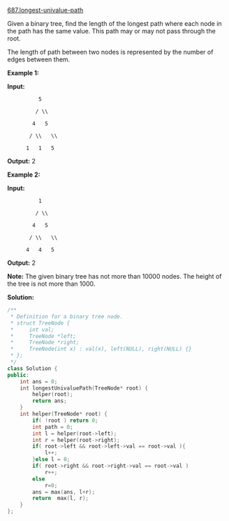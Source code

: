 [687.longest-univalue-path](https://leetcode.com/problems/longest-univalue-path/)  

Given a binary tree, find the length of the longest path where each node in the path has the same value. This path may or may not pass through the root.

The length of path between two nodes is represented by the number of edges between them.

**Example 1:**

**Input:**

  
              5
  
             / \\
  
            4   5
  
           / \\   \\
  
          1   1   5
  

**Output:** 2

**Example 2:**

**Input:**

  
              1
  
             / \\
  
            4   5
  
           / \\   \\
  
          4   4   5
  

**Output:** 2

**Note:** The given binary tree has not more than 10000 nodes. The height of the tree is not more than 1000.  



**Solution:**  

```cpp
/**
 * Definition for a binary tree node.
 * struct TreeNode {
 *     int val;
 *     TreeNode *left;
 *     TreeNode *right;
 *     TreeNode(int x) : val(x), left(NULL), right(NULL) {}
 * };
 */
class Solution {
public:
    int ans = 0;
    int longestUnivaluePath(TreeNode* root) {
        helper(root);
        return ans;
    }
    int helper(TreeNode* root) {
        if( !root ) return 0;
        int path = 0;
        int l = helper(root->left);
        int r = helper(root->right);
        if( root->left && root->left->val == root->val ){
            l++;
        }else l = 0;
        if( root->right && root->right->val == root->val )
            r++;
        else 
            r=0;
        ans = max(ans, l+r);
        return  max(l, r);
    }
};
```
      